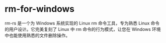# rm-for-windows
rm-rs 是一个为 Windows 系统实现的 Linux rm 命令工具，专为熟悉 Linux 命令的用户设计。它完美复刻了 Linux 中 rm 命令的行为模式，让您在 Windows 环境中也能使用熟悉的文件删除操作。
